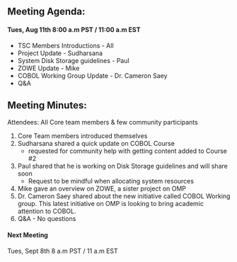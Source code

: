 ## Meeting Agenda:
#### Tues, Aug 11th 8:00 a.m PST / 11:00 a.m EST 

- TSC Members Introductions - All
- Project Update - Sudharsana
- System Disk Storage guidelines - Paul
- ZOWE Update - Mike
- COBOL Working Group Update - Dr. Cameron Saey
- Q&A

## Meeting Minutes:
Attendees: All Core team members & few community participants

1. Core Team members introduced themselves
2. Sudharsana shared a quick update on COBOL Course 
   - requested for community help with getting content added to Course #2
3. Paul shared that he is working on Disk Storage guidelines and will share soon
   - Request to be mindful when allocating system resources
4. Mike gave an overview on ZOWE, a sister project on OMP 
5. Dr. Cameron Saey shared about the new initiative called COBOL Working group. This latest initiative on OMP is looking to bring academic attention to COBOL.
5. Q&A - No questions 

#### Next Meeting
Tues, Sept 8th 8 a.m PST / 11 a.m EST
